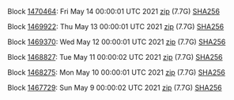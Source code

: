 Block [1470464](https://insight.dash.org/insight/block/0000000000000004498839dc24d89785ea97e755516009a0fe2f8f7f60bc8ebc): Fri May 14 00:00:01 UTC 2021 [zip](https://dash-bootstrap.ams3.digitaloceanspaces.com/mainnet/2021-05-14/bootstrap.dat.zip) (7.7G) [SHA256](https://dash-bootstrap.ams3.digitaloceanspaces.com/mainnet/2021-05-14/sha256.txt)

Block [1469922](https://insight.dash.org/insight/block/00000000000000006de98b32f6f36c84f052e3018850cdc45553b93becdc51c3): Thu May 13 00:00:01 UTC 2021 [zip](https://dash-bootstrap.ams3.digitaloceanspaces.com/mainnet/2021-05-13/bootstrap.dat.zip) (7.7G) [SHA256](https://dash-bootstrap.ams3.digitaloceanspaces.com/mainnet/2021-05-13/sha256.txt)

Block [1469370](https://insight.dash.org/insight/block/0000000000000013df310744a5c57c1b714acd8aeffc372c2d5b590813d8225a): Wed May 12 00:00:01 UTC 2021 [zip](https://dash-bootstrap.ams3.digitaloceanspaces.com/mainnet/2021-05-12/bootstrap.dat.zip) (7.7G) [SHA256](https://dash-bootstrap.ams3.digitaloceanspaces.com/mainnet/2021-05-12/sha256.txt)

Block [1468827](https://insight.dash.org/insight/block/00000000000000031c2a205481ba8c1a2aae973bdc2589ad38a1b7f933be48aa): Tue May 11 00:00:02 UTC 2021 [zip](https://dash-bootstrap.ams3.digitaloceanspaces.com/mainnet/2021-05-11/bootstrap.dat.zip) (7.7G) [SHA256](https://dash-bootstrap.ams3.digitaloceanspaces.com/mainnet/2021-05-11/sha256.txt)

Block [1468275](https://insight.dash.org/insight/block/000000000000000e467ef8b3b45fd0cc73f80d3caab5ee3c8456869bc566a618): Mon May 10 00:00:01 UTC 2021 [zip](https://dash-bootstrap.ams3.digitaloceanspaces.com/mainnet/2021-05-10/bootstrap.dat.zip) (7.7G) [SHA256](https://dash-bootstrap.ams3.digitaloceanspaces.com/mainnet/2021-05-10/sha256.txt)

Block [1467729](https://insight.dash.org/insight/block/000000000000000ac65341f5912bd29065e431d8a023187edc1fd741ccf3bdfd): Sun May  9 00:00:02 UTC 2021 [zip](https://dash-bootstrap.ams3.digitaloceanspaces.com/mainnet/2021-05-09/bootstrap.dat.zip) (7.7G) [SHA256](https://dash-bootstrap.ams3.digitaloceanspaces.com/mainnet/2021-05-09/sha256.txt)
